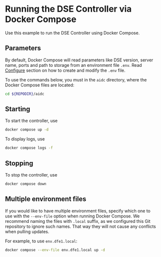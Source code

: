 # Running the DSE Controller via Docker Compose

Use this example to run the DSE Controller using Docker Compose.

## Parameters

By default, Docker Compose will read parameters like DSE version, server name, ports and path to storage from an environment file `.env`. Read [Configure](configure.md) section on how to create and modify the `.env` file.

To use the commands below, you must in the `aidc` directory, where the Docker Compose files are located:

```bash
cd ${REPODIR}/aidc
```

## Starting

To start the controller, use

```bash
docker compose up -d
```

To display logs, use

```bash
docker compose logs -f
```

## Stopping

To stop the controller, use

```bash
docker compose down
```

## Multiple environment files

If you would like to have multiple environment files, specify which one to use with the `--env-file` option when running Docker Compose. We recommend naming the files with `.local` suffix, as we configured this Git repository to ignore such names. That way they will not cause any conflicts when pulling updates.

For example, to use `env.dfe1.local`:

```bash
docker compose --env-file env.dfe1.local up -d
```